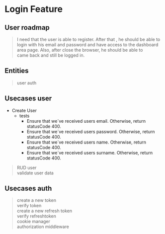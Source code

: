 # Login Feature 

## User roadmap  


> I need that the user is able to register.
> After that , he should be able to login with his email 
> and password and have access to the dashboard area page.
> Also, after close the browser, he should be able to    
> came back and still be logged in.

## Entities  

> user
> auth

## Usecases user  

+ Create User
    + tests  
        + Ensure that we´ve received users email.  Otherwise, return statusCode 400.
        + Ensure that we´ve received users password. Otherwise, return statusCode 400.
        + Ensure that we´ve received users name. Otherwise, return statusCode 400.
        + Ensure that we´ve received users surname. Otherwise, return statusCode 400.  
        
> RUD user  
> validate user data

## Usecases auth  

> create a new token  
> verify token  
> create a new refresh token  
> verify refreshtoken  
> cookie manager  
> authorization middleware  

